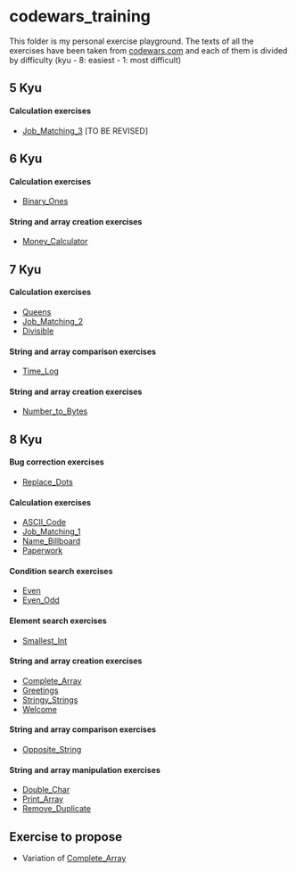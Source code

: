 # codewars_training

This folder is my personal exercise playground. The texts of all the exercises have been taken from [codewars.com](https://www.codewars.com) and each of them is divided by difficulty (kyu - 8: easiest - 1: most difficult)

## 5 Kyu

#### Calculation exercises

- [Job_Matching_3](JavaScript/5_kyu/Calculation/Job_Matching_3.js) [TO BE REVISED]

## 6 Kyu

#### Calculation exercises

- [Binary_Ones](JavaScript/6_kyu/Calculation/Binary_Ones.js)

#### String and array creation exercises

- [Money_Calculator](JavaScript/6_kyu/String_array_creation/Money_Calculator.js)

## 7 Kyu

#### Calculation exercises

- [Queens](JavaScript/7_kyu/Calculation/Queens.js)
- [Job_Matching_2](JavaScript/7_kyu/Calculation/Job_Matching_2.js)
- [Divisible](JavaScript/7_kyu/Calculation/Divisible.js)

#### String and array comparison exercises

- [Time_Log](JavaScript/7_kyu/String_array_comparison/Time_Log.js)

#### String and array creation exercises

- [Number_to_Bytes](JavaScript/7_kyu/String_array_creation/Number_to_Bytes.js)

## 8 Kyu

#### Bug correction exercises

- [Replace_Dots](JavaScript/8_kyu/Bug_correction/Replace_Dots.js)

#### Calculation exercises

- [ASCII_Code](JavaScript/8_kyu/Calculation/ASCII_Code.js)
- [Job_Matching_1](JavaScript/8_kyu/Calculation/Job_Matching_1.js)
- [Name_Billboard](JavaScript/8_kyu/Calculation/Name_Billboard.js)
- [Paperwork](JavaScript/8_kyu/Calculation/Paperwork.js)

#### Condition search exercises

- [Even](JavaScript/8_kyu/Condition_search/Even.js)
- [Even_Odd](JavaScript/8_kyu/Condition_search/Even_Odd.js)

#### Element search exercises

- [Smallest_Int](JavaScript/8_kyu/Element_search/Smallest_Int.js)

#### String and array creation exercises

- [Complete_Array](JavaScript/8_kyu/String_array_creation/Complete_Array.js)
- [Greetings](JavaScript/8_kyu/String_array_creation/Greetings.js)
- [Stringy_Strings](JavaScript/8_kyu/String_array_creation/Stringy_Strings.js)
- [Welcome](JavaScript/8_kyu/String_array_creation/Welcome.js)

#### String and array comparison exercises

- [Opposite_String](JavaScript/8_kyu/String_array_comparison/Opposite_String.js)

#### String and array manipulation exercises

- [Double_Char](JavaScript/8_kyu/String_array_manipulation/Double_Char.js)
- [Print_Array](JavaScript/8_kyu/String_array_manipulation/Print_Array.js)
- [Remove_Duplicate](JavaScript/8_kyu/String_array_manipulation/Remove_Duplicate.js)

## Exercise to propose

- Variation of [Complete_Array](JavaScript/8_kyu/String_array_creation/Complete_Array.js)
